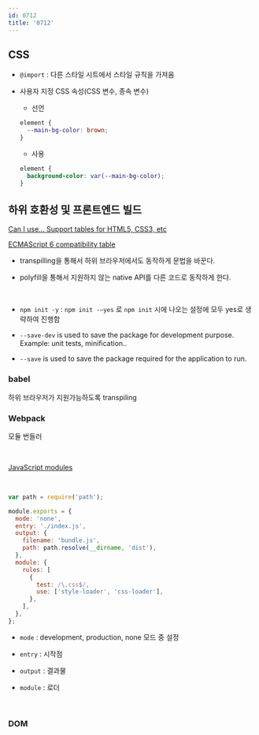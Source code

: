 ```yaml
---
id: 0712
title: '0712'
---
```


## CSS

- `@import` : 다른 스타일 시트에서 스타일 규칙을 가져옴

- 사용자 지정 CSS 속성(CSS 변수, 종속 변수)

  - 선언

  ```css
  element {
    --main-bg-color: brown;
  }
  ```

  - 사용

  ```css
  element {
    background-color: var(--main-bg-color);
  }
  ```

## 하위 호환성 및 프론트엔드 빌드

[Can I use... Support tables for HTML5, CSS3, etc](https://caniuse.com/#search=array)

[ECMAScript 6 compatibility table](http://kangax.github.io/compat-table/es6/)

- transpilling을 통해서 하위 브라우저에서도 동작하게 문법을 바꾼다.

- polyfill을 통해서 지원하지 않는 native API를 다른 코드로 동작하게 한다.

<br/>

- `npm init -y` : `npm init -—yes` 로 `npm init` 시에 나오는 설정에 모두 yes로 생략하여 진행함

- `--save-dev` is used to save the package for development purpose. Example: unit tests, minification..

- `--save` is used to save the package required for the application to run.

### babel

하위 브라우저가 지원가능하도록 transpiling

### Webpack

모듈 번들러

<br/>

[JavaScript modules](https://developer.mozilla.org/ko/docs/Web/JavaScript/Guide/Modules)

<br/>

```javascript
var path = require('path');

module.exports = {
  mode: 'none',
  entry: './index.js',
  output: {
    filename: 'bundle.js',
    path: path.resolve(__dirname, 'dist'),
  },
  module: {
    rules: [
      {
        test: /\.css$/,
        use: ['style-loader', 'css-loader'],
      },
    ],
  },
};
```

- `mode` : development, production, none 모드 중 설정

- `entry` : 시작점

- `output` : 결과물

- `module` : 로더

<br/>

### DOM
